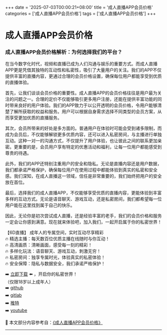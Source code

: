 +++
date = '2025-07-03T00:00:21+08:00'
title = '成人直播APP会员价格'
categories = ['成人直播APP会员价格']
tags = ['成人直播APP会员价格']
+++

# 成人直播APP会员价格

### 成人直播APP会员价格解析：为何选择我们的平台？

在当今数字化时代，视频和直播已成为人们沟通与娱乐的重要方式。而成人直播APP更是凭借其独特的互动性和私密性，吸引了大量用户的关注。我们的APP不仅提供丰富的直播内容，更通过合理的会员价格设置，确保每位用户都能享受到优质的直播体验。

首先，让我们谈谈会员价格的重要性。成人直播APP的会员价格往往是用户最为关注的问题之一。合理的定价不仅能够吸引更多用户注册，还能在提供丰富功能的同时带来良好的用户体验。我们的APP致力于以公开透明的会员价格，令用户能够清楚了解所获取的权益和服务。用户可以根据自身需求选择不同类型的会员方案，从而享受更加优质的直播服务。

其次，会员所带来的好处是多方面的。普通用户在体验时可能会受到诸多限制，而成为会员后，不仅能够解锁更多优质内容，还可以进入私密房间，与主播进行单独互动。这种一对一的沟通方式，不仅提升了用户体验，也让彼此之间的联系更加亲密。更重要的是，会员用户享有特定的优惠活动和福利，让每一位用户都能感受到尊贵的待遇。

此外，我们的APP还特别注重用户的安全和隐私。无论是直播内容还是用户数据，我们都承诺严格保护，确保每位用户在使用过程中都能体验到真实的私密和安全感。我们深知，在成人直播这一领域，信任是非常重要的，我们始终把用户的安全放在首位。

最后，选择我们的成人直播APP，不仅能够享受优质的直播内容，更能体验到丰富多样的互动方式。无论是语音聊天、游戏互动，还是私密房间，我们都希望每一位用户能在这里找到属于自己的快乐。

因此，无论你是初次尝试成人直播，还是经验丰富的老手，我们的会员价格和服务一定会让你感到满意。现在就来体验吧，加入我们，一起开启属于你的私密世界！

【6D直播】
成年人的专属空间，实时互动尽享精彩  
🔥 精选主播：每天数百位优质主播在线随时与你互动！  
🔥 高清画质：清晰画面，感受每一刻的精彩！  
🔥 多样化玩法：语音聊天、游戏互动，刺激无穷！  
🔥 私密房间：独享专属时光，体验真实的私密体验！  
🔥 安全保障：隐私与数据安全，我们承诺严格保护！  

➡️ [立即下载](https://down123.s3.ap-east-1.amazonaws.com/down/down.html?channelCode=blog) ⬅️ ，开启你的私密世界！  
（仅限18岁以上成年人）  
➡️ [github](https://aldult-live.github.io/)  
➡️ [gitlab](https://seo-09598d.gitlab.io/)  
➡️ [推特](https://x.com/wegame33)  
➡️ [youtube](https://www.youtube.com/@6Dlive)


📘 本文部分内容参考自：[《成人直播APP会员价格》](https://github.com/fanqieshequ123/fanqiesehqu)

---
